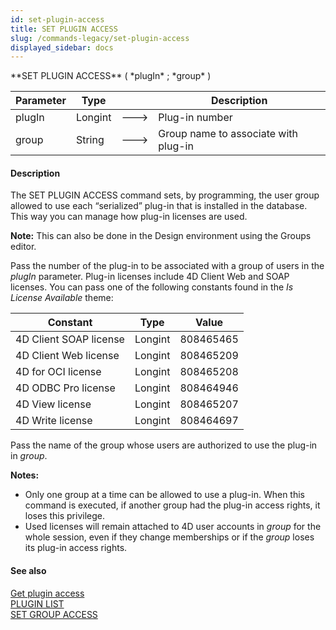```yaml
---
id: set-plugin-access
title: SET PLUGIN ACCESS
slug: /commands-legacy/set-plugin-access
displayed_sidebar: docs
---
```


<!--REF #_command_.SET PLUGIN ACCESS.Syntax-->**SET PLUGIN ACCESS** ( *plugIn* ; *group* )<!-- END REF-->
<!--REF #_command_.SET PLUGIN ACCESS.Params-->
| Parameter | Type |  | Description |
| --- | --- | --- | --- |
| plugIn | Longint | &#x1F852; | Plug-in number |
| group | String | &#x1F852; | Group name to associate with plug-in |

<!-- END REF-->

#### Description 

<!--REF #_command_.SET PLUGIN ACCESS.Summary-->The SET PLUGIN ACCESS command sets, by programming, the user group allowed to use each “serialized” plug-in that is installed in the database.<!-- END REF--> This way you can manage how plug-in licenses are used.

**Note:** This can also be done in the Design environment using the Groups editor.

Pass the number of the plug-in to be associated with a group of users in the *plugIn* parameter. Plug-in licenses include 4D Client Web and SOAP licenses. You can pass one of the following constants found in the *Is License Available* theme:

| Constant               | Type    | Value     |
| ---------------------- | ------- | --------- |
| 4D Client SOAP license | Longint | 808465465 |
| 4D Client Web license  | Longint | 808465209 |
| 4D for OCI license     | Longint | 808465208 |
| 4D ODBC Pro license    | Longint | 808464946 |
| 4D View license        | Longint | 808465207 |
| 4D Write license       | Longint | 808464697 |

Pass the name of the group whose users are authorized to use the plug-in in *group*.

**Notes:** 

* Only one group at a time can be allowed to use a plug-in. When this command is executed, if another group had the plug-in access rights, it loses this privilege.
* Used licenses will remain attached to 4D user accounts in *group* for the whole session, even if they change memberships or if the *group* loses its plug-in access rights.

#### See also 

[Get plugin access](get-plugin-access.md)  
[PLUGIN LIST](plugin-list.md)  
[SET GROUP ACCESS](set-group-access.md)  